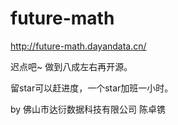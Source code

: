 # future-math

http://future-math.dayandata.cn/

迟点吧~ 做到八成左右再开源。

留star可以赶进度，一个star加班一小时。

by 佛山市达衍数据科技有限公司 陈卓镌
